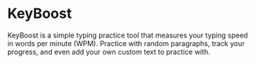 # KeyBoost
KeyBoost is a simple typing practice tool that measures your typing speed in words per minute (WPM). Practice with random paragraphs, track your progress, and even add your own custom text to practice with.

